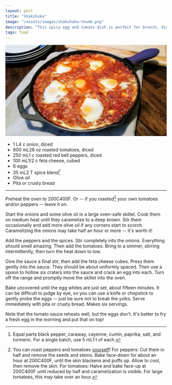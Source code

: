 ```yaml
---
layout: post
title: "Shakshuka"
image: "/assets/images/shakshuka-thumb.png"
description: "This spicy egg and tomato dish is perfect for brunch, dinner, or brunch-for-dinner."
tags: food
---
```


![Shakshuka](/assets/images/shakshuka-16x9.png)

- <span class="metric">1 L</span><span class="imperial">4 c</span> onion, diced
- <span class="metric">800 mL</span><span class="imperial">28 oz</span> roasted tomatoes, diced
- <span class="metric">250 mL</span><span class="imperial">1 c</span> roasted red bell peppers, diced
- <span class="metric">100 mL</span><span class="imperial">1/2 c</span> feta cheese, cubed
- 6 eggs
- <span class="metric">35 mL</span><span class="imperial">2 T</span> spice blend[^1]
- Olive oil
- Pita or crusty bread

[^1]: Equal parts black pepper, caraway, cayenne, cumin, paprika, salt, and turmeric. For a single batch, use <span class="metric">5 mL</span><span class="imperial">1 t</span> of each.

---

Preheat the oven to <span class="metric">200C</span><span class="imperial">400F</span>. Or -- if you roasted[^2] your own tomatoes and/or peppers -- leave it on.

[^2]: You can roast peppers and tomatoes [yourself](/farm-freezer)! For peppers: Cut them in half and remove the seeds and stems. Bake face-down for about an hour at <span class="metric">200C</span><span class="imperial">400F</span>, until the skin blackens and puffs up. Allow to cool, then remove the skin. For tomatoes: Halve and bake face-up at <span class="metric">200C</span><span class="imperial">400F</span> until reduced by half and caramelization is visible. For large tomatoes, this may take over an hour.

Start the onions and some olive oil in a large oven-safe skillet. Cook them on medium heat until they caramelize to a deep brown. Stir them occasionally and add more olive oil if any corners start to scorch. Caramelizing the onions may take half an hour or more -- it's worth it!

Add the peppers and the spices. Stir completely into the onions. Everything should smell amazing. Then add the tomatoes. Bring to a simmer, stirring intermittently, then turn the heat down to low.

Give the sauce a final stir, then add the feta cheese cubes. Press them gently into the sauce. They should be about uniformly spaced. Then use a spoon to hollow six craters into the sauce and crack an egg into each. Turn off the range and promptly move the skillet into the oven.

Bake uncovered until the egg whites are just set, about fifteen minutes. It can be difficult to judge by eye, so you can use a knife or chopstick to gently probe the eggs -- just be sure not to break the yolks. Serve immediately with pita or crusty bread. Makes six servings.

Note that the tomato sauce reheats well, but the eggs don't. It's better to fry a fresh egg in the morning and put that on top!
